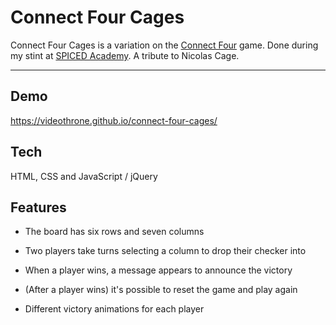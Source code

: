 # Connect Four Cages

Connect Four Cages is a variation on the [Connect Four](https://en.wikipedia.org/wiki/Connect_Four) game. Done during my stint at [SPICED Academy](https://www.spiced.academy/program/full-stack-web-development/). A tribute to Nicolas Cage.

---

## Demo

https://videothrone.github.io/connect-four-cages/

## Tech

HTML, CSS and JavaScript / jQuery

## Features

-   The board has six rows and seven columns

-   Two players take turns selecting a column to drop their checker into

-   When a player wins, a message appears to announce the victory

-   (After a player wins) it's possible to reset the game and play again

-   Different victory animations for each player
